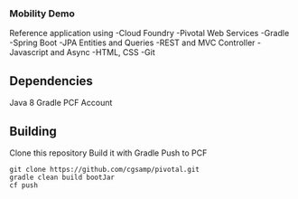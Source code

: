 ### Mobility Demo

Reference application using
-Cloud Foundry
-Pivotal Web Services
-Gradle
-Spring Boot
-JPA Entities and Queries
-REST and MVC Controller
-Javascript and Async
-HTML, CSS
-Git

## Dependencies

Java 8
Gradle
PCF Account

## Building

Clone this repository
Build it with Gradle
Push to PCF

```
git clone https://github.com/cgsamp/pivotal.git
gradle clean build bootJar
cf push
```
